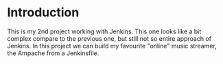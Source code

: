 <h1>Introduction</h1>

This is my 2nd project working with Jenkins. This one looks like a bit complex compare to the previous one, but still not so entire approach of Jenkins.
In this project we can build my favourite "online" music streamer, the Ampache from a Jenkinsfile.
